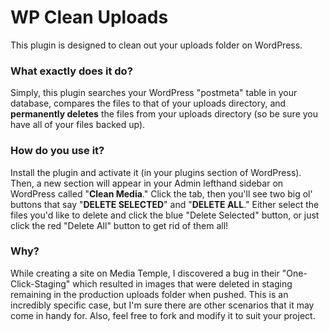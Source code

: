# WP Clean Uploads

This plugin is designed to clean out your uploads folder on WordPress.

### What exactly does it do?
Simply, this plugin searches your WordPress "postmeta" table in your database, compares the files to that of your uploads directory, and **permanently deletes** the files from your uploads directory (so be sure you have all of your files backed up).

### How do you use it?
Install the plugin and activate it (in your plugins section of WordPress). Then, a new section will appear in your Admin lefthand sidebar on WordPress called "**Clean Media**." Click the tab, then you'll see two big ol' buttons that say "**DELETE SELECTED**" and "**DELETE ALL**." Either select the files you'd like to delete and click the blue "Delete Selected" button, or just click the red "Delete All" button to get rid of them all!

### Why?
While creating a site on Media Temple, I discovered a bug in their "One-Click-Staging" which resulted in images that were deleted in staging remaining in the production uploads folder when pushed. This is an incredibly specific case, but I'm sure there are other scenarios that it may come in handy for. Also, feel free to fork and modify it to suit your project.
